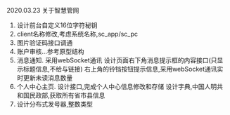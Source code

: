 2020.03.23 关于智慧管网
1. 设计前台自定义16位字符秘钥
2. client名称修改,考虑系统名称,sc_app/sc_pc
3. 图片验证码接口调通
4. 账户审核...参考原型结构
5. 消息通知.
   采用webSocket通讯
   设计页面右下角消息提示框的内容接口(只显示标题信息,不给与链接)
   右上角的铃铛按钮提示信息,采用webSocket通讯实时更新未读消息数量
6. 个人中心主页.
   设计接口,完成个人中心信息修改和存储
   设计字典,中国人明共和国民政部,获取所有省市县信息
7. 设计分布式发号器,整数类型
